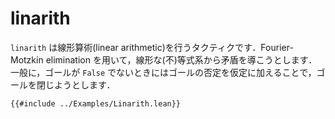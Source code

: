 # linarith

`linarith` は線形算術(linear arithmetic)を行うタクティクです．Fourier-Motzkin elimination を用いて，線形な(不)等式系から矛盾を導こうとします．一般に，ゴールが `False` でないときにはゴールの否定を仮定に加えることで，ゴールを閉じようとします．

```lean
{{#include ../Examples/Linarith.lean}}
```
